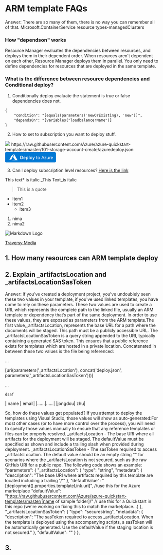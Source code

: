 <!-- Headings -->
# ARM template FAQs
Answer: There are so many of them, there is no way you can remember all of that. 
        Microsoft.ContainerService resource types-managedClusters
### How "dependson" works
Resource Manager evaluates the dependencies between resources, and deploys them in their dependent order. When resources aren't dependent on each other, Resource Manager deploys them in parallel. You only need to define dependencies for resources that are deployed in the same template. 

### What is the difference between resource dependencies and Conditional deploy?
1. Conditionally deploy evaluate the statement is true or false dependencies does not. 
```
{
    "condition": "[equals(parameters('newOrExisting), 'new')]",
    "dependsOn": "[variables("loadbalancerName")]
}

```
2. How to set to subscription you want to deploy stuff.

<img src="https://aka.ms/deploytoazurebutton"/>
https://raw.githubusercontent.com/Azure/azure-quickstart-templates/master/101-storage-account-create/azuredeploy.json

<a href="https://portal.azure.com/#create/Microsoft.Template/uri/https%3A%2F%2Fraw.githubusercontent.com%2FAzure%2Fazure-quickstart-templates%2Fmaster%2F101-1vm-2nics-2subnets-1vnet%2Fazuredeploy.json" target="_blank">
    <img src="https://raw.githubusercontent.com/Azure/azure-quickstart-templates/master/1-CONTRIBUTION-GUIDE/images/deploytoazure.png"/>
</a>

3. Can I deploy subscription level resources?
 [Here is the link](https://docs.microsoft.com/en-us/azure/azure-resource-manager/templates/deploy-to-subscription#create-roles)


<!-- Italics -->
This text* is italic
_This Text_is italic
<!-- Blockquote -->
>This is a quote

* Item1
* Item2
  * item3
1. nima
1. nima2

![Markdown Logo](https://markdown-here.com/img/icon256.png)


[Traversy Media](http://www.microsoft.com)
## 1. How many resources can ARM template deploy
## 2. Explain _artifactsLocation and _artifactsLocationSasToken
Answer: If you've created a deployment project, you've undoublely seen these two values in your template, if you've used linked templates, you have come to rely on these parameters.
These two values are used to create a URL which represents the complete path to the linked file, usually an ARM template or dependency that’s part of the same deployment. In order to use these values, they are exposed as parameters from the ARM template.The first value,_artifactsLocation, represents the base URL for a path where the documents will be staged. This path must be a publicly accessible URL. The _artifactsLocationSasToken is a query string appended to the URI, typically containing a generated SAS token. This ensures that a public reference exists for templates which are hosted in a private location. Concatenated in between these two values is the file being referenced: 
<!-- code blocks -->
...

[uri(parameters('_artifactsLocation'), concat('deploy.json', parameters('_artifactsLocationSasToken')))]

...

```
dsaf
```


| name | email|
|......|......|
|jongdou| zhu|

So, how do these values get populated? If you attempt to deploy the templates using Visual Studio, those values will show as auto-generated:For most other cases (or to have more control over the process), you will need to specify those values manually to ensure that any reference templates or files can be properly resolved.
_artifactsLocation - The base URI where all artifacts for the deployment will be staged. The defaultValue must be specified as shown and include a trailing slash when provided during deployment.
_artifactsLocationSasToken - The sasToken required to access _artifactsLocation. The default value should be an empty string "" for scenarios where the _artifactsLocation is not secured, such as the raw GitHub URI for a public repo. The following code shows an example:
  "parameters": {
      "_artifactsLocation": {
          "type": "string",
          "metadata": {
              "description": "The base URI where artifacts required by this template are located including a trailing '/'"
          },
          "defaultValue": "[deployment().properties.templateLink.uri]",  //use this for the Azure marketplace
          "defaultValue": "https://raw.githubusercontent.com/Azure/azure-quickstart-templates/master/[name of sample folder]/" // use this for a Quickstart in this repo (we're working on fixing this to match the marketplace...)
      },
      "_artifactsLocationSasToken": {
          "type": "securestring",
          "metadata": {
              "description": "The sasToken required to access _artifactsLocation.  When the template is deployed using the accompanying scripts, a sasToken will be automatically generated. Use the defaultValue if the staging location is not secured."
          },
          "defaultValue": ""
      }
  },

## 3. 




